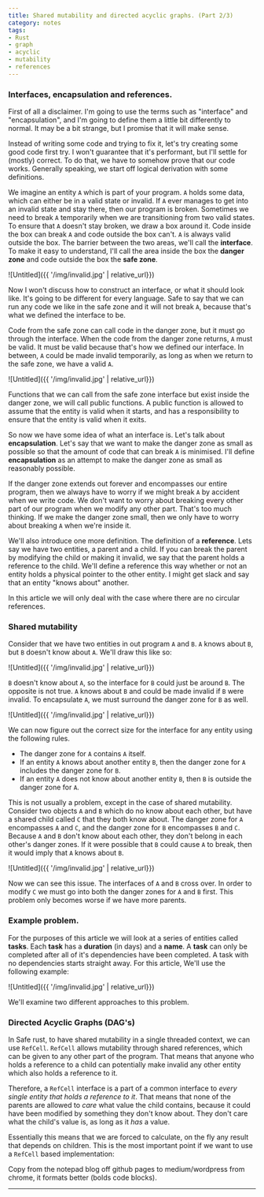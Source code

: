 ```yaml
---
title: Shared mutability and directed acyclic graphs. (Part 2/3)
category: notes
tags:
- Rust
- graph
- acyclic
- mutability
- references
---
```


### Interfaces, encapsulation and references.

First of all a disclaimer. I'm going to use the terms such as "interface" and "encapsulation", and I'm going to define them a little bit differently to normal. It may be a bit strange, but I promise that it will make sense.

Instead of writing some code and trying to fix it, let's try creating some good code first try. I won't guarantee that it's performant, but I'll settle for (mostly) correct. To do that, we have to somehow prove that our code works. Generally speaking, we start off logical derivation with some definitions.

We imagine an entity `A` which is part of your program. `A` holds some data, which can either be in a valid state or invalid. If `A` ever manages to get into an invalid state and stay there, then our program is broken. Sometimes we need to break `A` temporarily when we are transitioning from two valid states. To ensure that `A` doesn't stay broken, we draw a box around it. Code inside the box can break `A` and code outside the box can't. `A` is always valid outside the box. The barrier between the two areas, we'll call the **interface**. To make it easy to understand, I'll call the area inside the box the **danger zone** and code outside the box the **safe zone**.

![Untitled]({{ '/img/invalid.jpg' | relative_url}})

Now I won't discuss how to construct an interface, or what it should look like. It's going to be different for every language. Safe to say that we can run any code we like in the safe zone and it will not break `A`, because that's what we defined the interface to be.

Code from the safe zone can call code in the danger zone, but it must go through the interface. When the code from the danger zone returns, `A` must be valid. It must be valid because that's how we defined our interface. In between, `A` could be made invalid temporarily, as long as when we return to the safe zone, we have a valid `A`.

![Untitled]({{ '/img/invalid.jpg' | relative_url}})

Functions that we can call from the safe zone interface but exist inside the danger zone, we will call public functions. A public function is allowed to assume that the entity is valid when it starts, and has a responsibility to ensure that the entity is valid when it exits.

So now we have some idea of what an interface is. Let's talk about **encapsulation**. Let's say that we want to make the danger zone as small as possible so that the amount of code that can break `A` is minimised. I'll define **encapsulation** as an attempt to make the danger zone as small as reasonably possible.

If the danger zone extends out forever and encompasses our entire program, then we always have to worry if we might break `A` by accident when we write code. We don't want to worry about breaking every other part of our program when we modify any other part. That's too much thinking. If we make the danger zone small, then we only have to worry about breaking `A` when we're inside it.

We'll also introduce one more definition. The definition of a **reference**. Lets say we have two entities, a parent and a child. If you can break the parent by modifying the child or making it invalid, we say that the parent holds a reference to the child. We'll define a reference this way whether or not an entity holds a physical pointer to the other entity. I might get slack and say that an entity "knows about" another.

In this article we will only deal with the case where there are no circular references.

### Shared mutability

Consider that we have two entities in out program `A` and `B`. `A` knows about `B`, but `B` doesn't know about `A`. We'll draw this like so:

![Untitled]({{ '/img/invalid.jpg' | relative_url}})

`B` doesn't know about `A`, so the interface for `B` could just be around `B`. The opposite is not true. `A` knows about `B` and could be made invalid if `B` were invalid. To encapsulate `A`, we must surround the danger zone for `B` as well.

![Untitled]({{ '/img/invalid.jpg' | relative_url}})

We can now figure out the correct size for the interface for any entity using the following rules.

* The danger zone for `A` contains `A` itself.
* If an entity `A` knows about another entity `B`, then the danger zone for `A` includes the danger zone for `B`.
* If an entity `A` does not know about another entity `B`, then `B` is outside the danger zone for `A`.

This is not usually a problem, except in the case of shared mutability. Consider two objects `A` and `B` which do no know about each other, but have a shared child called `C` that they both know about. The danger zone for `A` encompasses `A` and `C`, and the danger zone for `B` encompasses `B` and `C`. Because `A` and `B` don't know about each other, they don't belong in each other's danger zones. If it were possible that `B` could cause `A` to break, then it would imply that `A` knows about `B`.

![Untitled]({{ '/img/invalid.jpg' | relative_url}})

Now we can see this issue. The interfaces of `A` and `B` cross over. In order to modify `C` we must go into both the danger zones for `A` and `B` first. This problem only becomes worse if we have more parents.

### Example problem.

For the purposes of this article we will look at a series of entities called **tasks**. Each **task** has a **duration** (in days) and a **name**. A **task** can only be completed after all of it's dependencies have been completed. A task with no dependencies starts straight away. For this article, We'll use the following example:

![Untitled]({{ '/img/invalid.jpg' | relative_url}})

We'll examine two different approaches to this problem.

### Directed Acyclic Graphs (DAG's)

In Safe rust, to have shared mutability in a single threaded context, we can use `RefCell`. `RefCell` allows mutability through shared references, which can be given to any other part of the program. That means that anyone who holds a reference to a child can potentially make invalid any other entity which also holds a reference to it.

Therefore, a `RefCell` interface is a part of a common interface to *every single entity that holds a reference to it*. That means that none of the parents are allowed to *care* what value the child contains, because it could have been modified by something they don't know about. They don't care what the child's value is, as long as it *has* a value.

Essentially this means that we are forced to calculate, on the fly any result that depends on children. This is the most important point if we want to use a `RefCell` based implementation:




Copy from the notepad blog off github pages to medium/wordpress from chrome, it formats better (bolds code blocks).

---